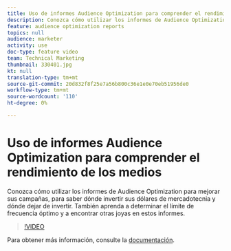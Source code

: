 ```yaml
---
title: Uso de informes Audience Optimization para comprender el rendimiento de los medios
description: Conozca cómo utilizar los informes de Audience Optimization para mejorar sus campañas, para saber dónde invertir sus dólares de mercadotecnia y dónde dejar de invertir. También aprenda a determinar el límite de frecuencia óptimo y a encontrar otras joyas en estos informes.
feature: audience optimization reports
topics: null
audience: marketer
activity: use
doc-type: feature video
team: Technical Marketing
thumbnail: 330401.jpg
kt: null
translation-type: tm+mt
source-git-commit: 20d832f8f25e7a56b800c36e1e0e70eb51956de0
workflow-type: tm+mt
source-wordcount: '110'
ht-degree: 0%

---
```



# Uso de informes Audience Optimization para comprender el rendimiento de los medios

Conozca cómo utilizar los informes de Audience Optimization para mejorar sus campañas, para saber dónde invertir sus dólares de mercadotecnia y dónde dejar de invertir. También aprenda a determinar el límite de frecuencia óptimo y a encontrar otras joyas en estos informes.

>[!VIDEO](https://video.tv.adobe.com/v/330401/?quality=12&learn=on)

Para obtener más información, consulte la [documentación](https://experienceleague.adobe.com/docs/audience-manager/user-guide/reporting/audience-optimization-reports/audience-optimization-reports.html#reporting).